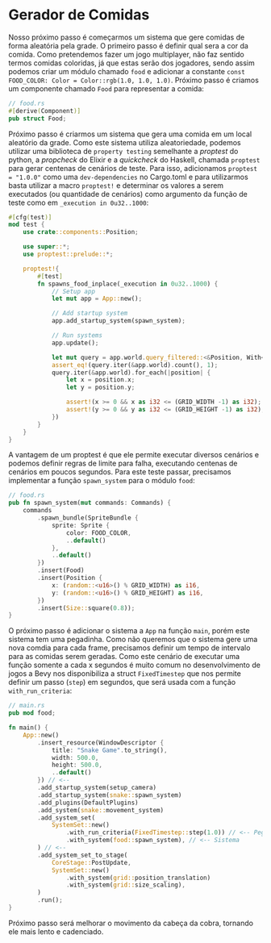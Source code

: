 # Gerador de Comidas

Nosso próximo passo é começarmos um sistema que gere comidas de forma aleatória pela grade. O primeiro passo é definir qual sera a cor da comida. Como pretendemos fazer um jogo multiplayer, não faz sentido termos comidas coloridas, já que estas serão dos jogadores, sendo assim podemos criar um módulo chamado `food` e adicionar a constante `const FOOD_COLOR: Color = Color::rgb(1.0, 1.0, 1.0)`. Próximo passo é criamos um componente chamado `Food` para representar a comida:

```rs
// food.rs
#[derive(Component)]
pub struct Food;
```

Próximo passo é criarmos um sistema que gera uma comida em um local aleatório da grade. Como este sistema utiliza aleatoriedade, podemos utilizar uma biblioteca de `property testing` semelhante a *proptest* do python, a *propcheck* do Elixir e a *quickcheck* do Haskell, chamada `proptest` para gerar centenas de cenários de teste. Para isso, adicionamos `proptest = "1.0.0"` como uma `dev-dependencies` no Cargo.toml e para utilizarmos basta utilizar a macro `proptest!` e determinar os valores a serem executados (ou quantidade de cenários) como argumento da função de teste como em `_execution in 0u32..1000`:

```rs
#[cfg(test)]
mod test {
    use crate::components::Position;

    use super::*;
    use proptest::prelude::*;

    proptest!{
        #[test]
        fn spawns_food_inplace(_execution in 0u32..1000) {
            // Setup app
            let mut app = App::new();

            // Add startup system
            app.add_startup_system(spawn_system);

            // Run systems
            app.update();

            let mut query = app.world.query_filtered::<&Position, With<Food>>();
            assert_eq!(query.iter(&app.world).count(), 1);
            query.iter(&app.world).for_each(|position| {
                let x = position.x;
                let y = position.y;

                assert!(x >= 0 && x as i32 <= (GRID_WIDTH -1) as i32);
                assert!(y >= 0 && y as i32 <= (GRID_HEIGHT -1) as i32);
            })
        }
    }
}
```

A vantagem de um proptest é que ele permite executar diversos cenários e podemos definir regras de limite para falha, executando centenas de cenários em poucos segundos. Para este teste passar, precisamos implementar a função `spawn_system` para o módulo `food`:

```rs
// food.rs
pub fn spawn_system(mut commands: Commands) {
    commands
        .spawn_bundle(SpriteBundle {
            sprite: Sprite {
                color: FOOD_COLOR,
                ..default()
            },
            ..default()
        })
        .insert(Food)
        .insert(Position {
            x: (random::<u16>() % GRID_WIDTH) as i16,
            y: (random::<u16>() % GRID_HEIGHT) as i16,
        })
        .insert(Size::square(0.8));
}
```

O próximo passo é adicionar o sistema a `App` na função `main`, porém este sistema tem uma pegadinha. Como não queremos que o sistema gere uma nova comdia para cada frame, precisamos definir um tempo de intervalo para as comidas serem geradas. Como este cenário de executar uma função somente a cada x segundos é muito comum no desenvolvimento de jogos a Bevy nos disponibiliza a struct `FixedTimestep` que nos permite definir um passo (`step`) em segundos, que será usada com a função `with_run_criteria`:

```rs
// main.rs
pub mod food;

fn main() {
    App::new()
        .insert_resource(WindowDescriptor {
            title: "Snake Game".to_string(),
            width: 500.0,
            height: 500.0,
            ..default()
        }) // <--
        .add_startup_system(setup_camera)
        .add_startup_system(snake::spawn_system)
        .add_plugins(DefaultPlugins)
        .add_system(snake::movement_system)
        .add_system_set(
            SystemSet::new()
                .with_run_criteria(FixedTimestep::step(1.0)) // <-- Pegadinha
                .with_system(food::spawn_system), // <-- Sistema
        ) // <--
        .add_system_set_to_stage(
            CoreStage::PostUpdate,
            SystemSet::new()
                .with_system(grid::position_translation)
                .with_system(grid::size_scaling),
        )
        .run();
}
```

Próximo passo será melhorar o movimento da cabeça da cobra, tornando ele mais lento e cadenciado.